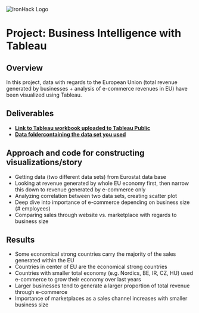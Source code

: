 ![IronHack Logo](https://s3-eu-west-1.amazonaws.com/ih-materials/uploads/upload_d5c5793015fec3be28a63c4fa3dd4d55.png)

# Project: Business Intelligence with Tableau

## Overview

In this project, data with regards to the European Union (total revenue generated by businesses + analysis of e-commerce revenues in EU) have been visualized using Tableau.

## Deliverables

* [**Link to Tableau workbook uploaded to Tableau Public**](https://public.tableau.com/profile/tg7070#!/vizhome/2020-01-31_EU_E-commerce_Analysis/EuropeanUnion-E-CommerceAnalysis) 
* [**Data foldercontaining the data set you used**](https://github.com/TCG85/Labs-Projects/tree/master/Projects/module-2_projects/03_tableau-project/your-code/Data)


## Approach and code for constructing visualizations/story 

- Getting data (two different data sets) from Eurostat data base
- Looking at revenue generated by whole EU economy first, then narrow this down to revenue generated by e-commerce only
- Analyzing correlation between two data sets, creating scatter plot 
- Deep dive into importance of e-commerce depending on business size (# employees)
- Comparing sales through website vs. marketplace with regards to business size


## Results

- Some economical strong countries carry the majority of the sales generated within the EU
- Countries in center of EU are the economical strong countries
- Countries with smaller total economy (e.g. Nordics, BE, IR, CZ, HU) used e-commerce to grow their economy over last years
- Larger businesses tend to generate a larger proportion of  total revenue through e-commerce
- Importance of marketplaces as a sales channel increases with smaller business size
